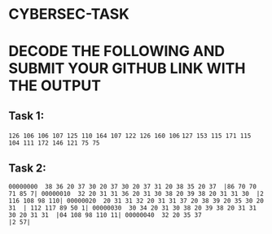 # CYBERSEC-TASK

# DECODE THE FOLLOWING AND SUBMIT YOUR GITHUB LINK WITH THE OUTPUT

## Task 1: 
```126 106 106 107 125 110 164 107 122 126 160 106```
```127 153 115 171 115 104 111 172 146 121 75 75 ```

## Task 2:
   ``00000000  38 36 20 37 30 20 37 30 20 37 31 20 38 35 20 37  |86 70 70 71 85 7|
     00000010  32 20 31 31 36 20 31 30 38 20 39 38 20 31 31 30  |2 116 108 98 110|
     00000020  20 31 31 32 20 31 31 37 20 38 39 20 35 30 20 31  | 112 117 89 50 1|
     00000030  30 34 20 31 30 38 20 39 38 20 31 31 30 20 31 31  |04 108 98 110 11|
     00000040  32 20 35 37                                      |2 57|``
